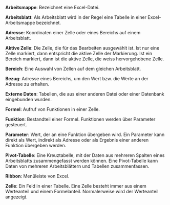 **Arbeitsmappe**: Bezeichnet eine Excel-Datei.

**Arbeitsblatt**: Als Arbeitsblatt wird in der Regel eine Tabelle in einer Excel-Arbeitsmappe bezeichnet. 

**Adresse**: Koordinaten einer Zelle oder eines Bereichs auf einem Arbeitsblatt. 

**Aktive Zelle**: Die Zelle, die für das Bearbeiten ausgewählt ist. Ist nur eine Zelle markiert, dann entspricht die aktive Zelle der Markierung. Ist ein Bereich markiert, dann ist die aktive Zelle, die weiss hervorgehobene Zelle.

**Bereich**: Eine Auswahl von Zellen auf dem gleichen Arbeitsblatt.

**Bezug**: Adresse eines Bereichs, um den Wert bzw. die Werte an der Adresse zu erhalten.

**Externe Daten**: Tabellen, die aus einer anderen Datei oder einer Datenbank eingebunden wurden.

**Formel**: Aufruf von Funktionen in einer Zelle. 

**Funktion**: Bestandteil einer Formel. Funktionen werden über Parameter gesteuert. 

**Parameter**: Wert, der an eine Funktion übergeben wird. Ein Parameter kann direkt als Wert, indirekt als Adresse oder als Ergebnis einer anderen Funktion übergeben werden. 

**Pivot-Tabelle**: Eine Kreuztabelle, mit der Daten aus mehreren Spalten eines Arbeitsblatts zusammengefasst werden können. Eine Pivot-Tabelle kann Daten von mehreren Arbeitsblättern und Tabellen zusammenfassen.

**Ribbon**: Menüleiste von Excel.  

**Zelle**: Ein Feld in einer Tabelle. Eine Zelle besteht immer aus einem Werteanteil und einem Formelanteil. Normalerweise wird der Werteanteil angezeigt. 
